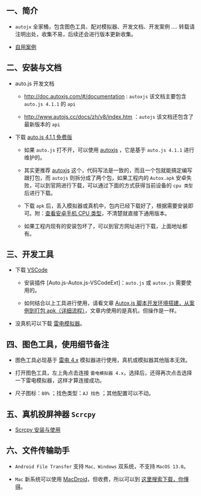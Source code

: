## 一、简介

- `autojx` 全家桶，包含图色工具、配对模拟器、开发文档、开发案例 .... 转载请注明出处，收集不易，后续还会进行版本更新收集。

- [自用案例](https://github.com/dengzemiao/DZMAutoxjsScripts)

## 二、安装与文档

- auto.js 开发文档

  - http://doc.autoxjs.com/#/documentation : `autoxjs` 该文档主要包含 `auto.js 4.1.1` 的 `api`

  - http://www.autojs.cc/docs/zh/v8/index.htm ：`autojs` 该文档还包含了最新版本的 `api`

- 下载 [auto.js 4.1.1 免费版](http://www.autojs.cc/)

  - 如果 `auto.js` 打不开，可以使用 [autoxjs](http://doc.autoxjs.com/#/) ，它是基于 `auto.js 4.1.1` 进行维护的。

  - 其实更推荐 [autoxjs](https://github.com/kkevsekk1/AutoX/releases) 这个，代码写法是一致的，而且一个包就能搞定编写跟打包，而 `autojs` 则拆分成了两个包，如果工程内的 `Autox.apk` 安卓失败，可以到官网进行下载，可以通过下面的方式获得当前设备的 `cpu 类型` 后进行下载。

  - 下载 `apk` 后，丢入模拟器或真机中，包内已经下载好了，根据需要安装即可。附：[查看安卓手机 CPU 类型](https://blog.csdn.net/zz00008888/article/details/133696691)，不清楚就直接下通用版本。

  - 如果工程内现有的安装包坏了，可以到官方网址进行下载，上面地址都有。

## 三、开发工具

- 下载 [VSCode](https://code.visualstudio.com/)

  - 安装插件 [Auto.js-Autox.js-VSCodeExt]：`auto.js` 或 `autox.js` 需要使用的。

  - 如何结合以上工具进行使用，请看文章 [Autox.js 脚本开发环境搭建，从案例到打包 apk（详细流程）](https://blog.csdn.net/zz00008888/article/details/133711217)，文章内使用的是真机，但操作是一样。

- 没真机可以下载 [雷电模拟器](https://www.ldmnq.com/)。

## 四、图色工具，使用细节备注

- 图色工具必现基于 [雷电 4.x](https://www.ldmnq.com/faq/6137.html) 模拟器进行使用，真机或模拟器其他版本无效。

- 打开图色工具，左上角点击连接 `雷电模拟器 4.x`，选择后，还得再次点击选择一下雷电模拟器，这样才算连接成功。

- 尺子图标：`80%` ；找色类型：`AJ 找色` ；其他配置可以不动。

## 五、真机投屏神器 `Scrcpy`

- [Scrcpy 安装与使用](https://blog.csdn.net/zz00008888/article/details/133700678)

## 六、文件传输助手

- `Android File Transfer` 支持 `Mac、Windows` 双系统，不支持 `MacOS 13.0`。

- `Mac` 新系统可以使用 [MacDroid](https://www.macdroid.app/android-file-transfer/)，但收费，所以可以到 [这里搜索下载，你懂得](https://www.macat.vip/)。
